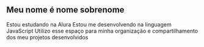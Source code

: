 ## Meu nome é nome sobrenome

Estou estudando na Alura
Estou me desenvolvendo na linguagem JavaScript
Utilizo esse espaço para minha organização e compartilhamento dos meu projetos desenvolvidos


<!--
**GustavoT2B/GustavoT2B** is a ✨ _special_ ✨ repository because its `README.md` (this file) appears on your GitHub profile.

Here are some ideas to get you started:

- 🔭 I’m currently working on ...
- 🌱 I’m currently learning ...
- 👯 I’m looking to collaborate on ...
- 🤔 I’m looking for help with ...
- 💬 Ask me about ...
- 📫 How to reach me: ...
- 😄 Pronouns: ...
- ⚡ Fun fact: ...
-->
